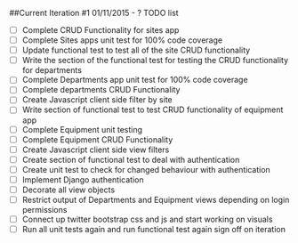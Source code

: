 ##Current Iteration #1 01/11/2015 - ?
TODO list
  - [ ] Complete CRUD Functionality for sites app
  - [ ] Complete Sites apps unit test for 100% code coverage
  - [ ] Update functional test to test all of the site CRUD functionality
  - [ ] Write the section of the functional test for testing the CRUD functionality for departments
  - [ ] Complete Departments app unit test for 100% code coverage
  - [ ] Complete departments CRUD Functionality
  - [ ] Create Javascript client side filter by site
  - [ ] Write section of functional test to test CRUD functionality of equipment app
  - [ ] Complete Equipment unit testing
  - [ ] Complete Equipment CRUD Functionality
  - [ ] Create Javascript client side view filters
  - [ ] Create section of functional test to deal with authentication
  - [ ] Create unit test to check for changed behaviour with authentication
  - [ ] Implement Django authentication
  - [ ] Decorate all view objects
  - [ ] Restrict output of Departments and Equipment views depending on login permissions
  - [ ] Connect up twitter bootstrap css and js and start working on visuals
  - [ ] Run all unit tests again and run functional test again sign off on iteration
